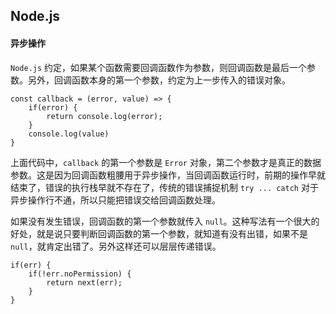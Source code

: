 ## Node.js

#### 异步操作

` Node.js ` 约定，如果某个函数需要回调函数作为参数，则回调函数是最后一个参数。另外，回调函数本身的第一个参数，约定为上一步传入的错误对象。

```
const callback = (error, value) => {
    if(error) {
        return console.log(error);
    }
    console.log(value)
}
```

上面代码中，` callback ` 的第一个参数是 ` Error ` 对象，第二个参数才是真正的数据参数。这是因为回调函数粗腰用于异步操作，当回调函数运行时，前期的操作早就结束了，错误的执行栈早就不存在了，传统的错误捕捉机制 ` try ... catch ` 对于异步操作行不通，所以只能把错误交给回调函数处理。

如果没有发生错误，回调函数的第一个参数就传入 ` null `。这种写法有一个很大的好处，就是说只要判断回调函数的第一个参数，就知道有没有出错，如果不是 ` null `，就肯定出错了。另外这样还可以层层传递错误。

```
if(err) {
    if(!err.noPermission) {
        return next(err);
    }
}
```


